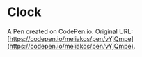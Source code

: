 # Clock

A Pen created on CodePen.io. Original URL: [https://codepen.io/meliakos/pen/vYjQmpe](https://codepen.io/meliakos/pen/vYjQmpe).

